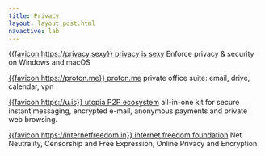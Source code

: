 ```yaml
---
title: Privacy
layout: layout_post.html
navactive: lab
---
```


[{{favicon https://privacy.sexy}} privacy is sexy](https://privacy.sexy/) Enforce privacy & security on Windows and macOS

[{{favicon https://proton.me}} proton.me](https://proton.me/) private office suite: email, drive, calendar, vpn

[{{favicon https://u.is}} utopia P2P ecosystem](https://u.is/en/) all-in-one kit for secure instant messaging, encrypted e-mail, anonymous payments and private web browsing.

[{{favicon https://internetfreedom.in}} internet freedom foundation](https://internetfreedom.in) Net Neutrality, Censorship and Free Expression, Online Privacy and Encryption




